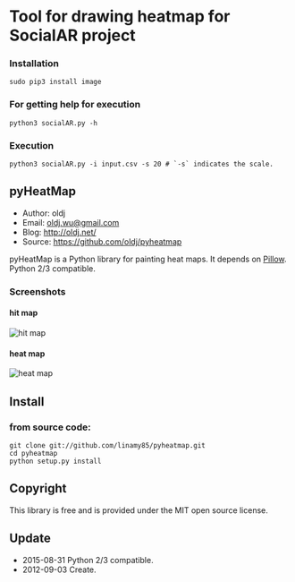 # Tool for drawing heatmap for SocialAR project

### Installation

    sudo pip3 install image

### For getting help for execution

    python3 socialAR.py -h

### Execution
    
    python3 socialAR.py -i input.csv -s 20 # `-s` indicates the scale.

## pyHeatMap

 * Author: oldj
 * Email: oldj.wu@gmail.com
 * Blog: http://oldj.net/
 * Source: https://github.com/oldj/pyheatmap


pyHeatMap is a Python library for painting heat maps. It depends on [Pillow](https://python-pillow.github.io/).
Python 2/3 compatible.


### Screenshots

#### hit map

![hit map](https://raw.github.com/oldj/pyheatmap/master/examples/hit.png)

#### heat map

![heat map](https://raw.github.com/oldj/pyheatmap/master/examples/heat.png)


## Install

### from source code:

    git clone git://github.com/linamy85/pyheatmap.git
    cd pyheatmap
    python setup.py install


## Copyright

 This library is free and is provided under the MIT open source license.


## Update

 - 2015-08-31 Python 2/3 compatible.
 - 2012-09-03 Create.



